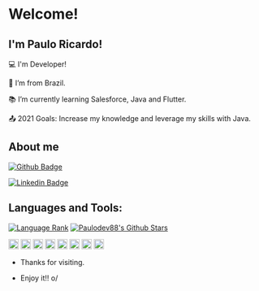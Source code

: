 # Welcome!

 

## I'm Paulo Ricardo!

 

:computer: I'm Developer!

:house_with_garden: I’m from Brazil.

:books: I’m currently learning Salesforce, Java and Flutter.

:outbox_tray: 2021 Goals: Increase my knowledge and leverage my skills with Java.

 

## About me

[![Github Badge](https://img.shields.io/badge/-Github-000?style=flat-square&logo=Github&logoColor=white&link=https://github.com/Paulodev88)](https://github.com/Paulodev88)

[![Linkedin Badge](https://img.shields.io/badge/-LinkedIn-blue?style=flat-square&logo=Linkedin&logoColor=white&link=https://linkedin.com/in/paulodev88/)]( https://linkedin.com/in/paulodev88/)



## Languages and Tools:

[![Language Rank](https://github-readme-stats.vercel.app/api/top-langs/?username=Paulodev88)](https://https://github.com/Paulodev88)
[![Paulodev88's Github Stars](https://github-readme-stats.vercel.app/api?username=Paulodev88)](https://https://github.com/Paulodev88)



<CODE><img height="20"  src="https://img.shields.io/badge/JavaScript-323330?style=for-the-badge&logo=javascript&logoColor=F7DF1E"/></CODE>
<CODE><img height="20"  src="https://img.shields.io/badge/Java-ED8B00?style=for-the-badge&logo=java&logoColor=white"/></CODE>
<CODE><img height="20"  src="https://img.shields.io/badge/Flutter-02569B?style=for-the-badge&logo=flutter&logoColor=white"/></CODE>
<CODE><img height="20"  src="https://img.shields.io/badge/Salesforce-00A1E0?style=for-the-badge&logo=Salesforce&logoColor=white"/></CODE>
<CODE><img height="20"  src="https://img.shields.io/badge/Jenkins-D24939?style=for-the-badge&logo=Jenkins&logoColor=white"/></CODE>
<CODE><img height="20"  src="https://img.shields.io/badge/Selenium-43B02A?style=for-the-badge&logo=Selenium&logoColor=white"/></CODE>
<CODE><img height="20"  src="https://img.shields.io/badge/Microsoft%20SQL%20Server-CC2927?style=for-the-badge&logo=microsoft%20sql%20server&logoColor=white"/></CODE>
<CODE><img height="20" src="https://img.shields.io/badge/Fedora-294172?style=for-the-badge&logo=fedora&logoColor=white"></CODE>

- Thanks for visiting.

- Enjoy it!! o/
